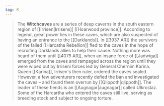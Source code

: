 ```yaml
---
tag: ⛏️
---
```

> The **Witchcaves** are a series of deep caverns in the south eastern region of [[Irrisen|Irrisens]] [[Hoarwood province]].  According to legend, great power lies in these caves, which are also suspected of having an entrance to the [[Darklands]].
> In [[3937 AR]] the survivors of the failed [[Harcatha Rebellion]] fled to the caves in the hope of recruiting Darklands allies to help their cause. Nothing more was heard of them until [[4079 AR]], when an insane force of [[Jadwiga]] emerged from the caves and rampaged across the region until they were wiped out by Irriseni forces led by General Chernim Karina.
> Queen [[Karina]], Irrisen's then ruler, ordered the caves sealed. However, a few adventurers recently defied the ban and investigated the caves – and found them overrun by [[Qlippoth|qlippoth]]. The leader of these fiends is an [[Augnagar|augnagar]] called Ulkrostaz. Some of the Harcartha who entered the caves still live, serving as breeding stock and subject to ongoing torture.









